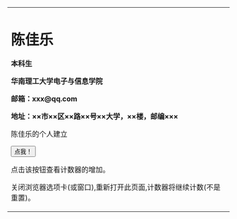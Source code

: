 <table border="0">
 
     

<!DOCTYPE html>
<html>
 <tr>
    <td width="75%">
      <h1>陈佳乐</h1>
      <p><b>本科生</b></p>
      <p><b>华南理工大学电子与信息学院</b></p>
      <p><b>邮箱：xxx@qq.com</b></p>
      <p><b>地址：××市××区××路××号××大学，××楼，邮编×××</b></p>

<body>
<div bg-color='#7722FF' width=500>陈佳乐的个人建立</div>
<p><button onclick="clickCounter()" type="button">点我！</button></p>
<div id="result"></div>
<p>点击该按钮查看计数器的增加。</p>
<p>关闭浏览器选项卡(或窗口),重新打开此页面,计数器将继续计数(不是重置)。</p>
</body>



	
		



